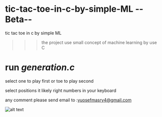 

# tic-tac-toe-in-c-by-simple-ML --Beta--

tic tac toe in c by simple ML 

>>> the  project use small concept of machine learning by use C


# run *generation.c*

select one to play first or toe to play second

select positions it likely right numbers in your keyboard

any comment please send email to :yuosefmasry4@gmail.com

![alt text](https://drive.google.com/file/d/1WqOWXNqbNSyCljv8TeV5cfmdaJizz9Ja/view?usp=sharing)
